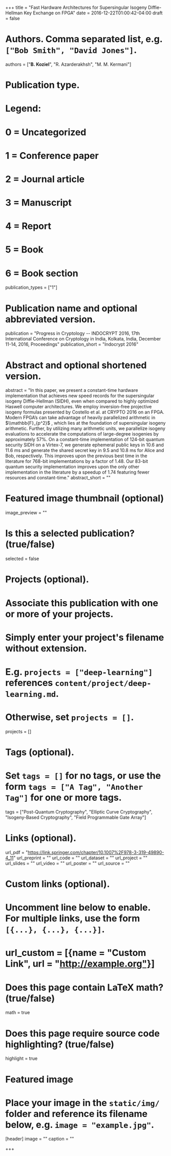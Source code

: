 +++
title = "Fast Hardware Architectures for Supersingular Isogeny Diffie-Hellman Key Exchange on FPGA"
date = 2016-12-22T01:00:42-04:00
draft = false

# Authors. Comma separated list, e.g. `["Bob Smith", "David Jones"]`.
authors = ["__B. Koziel__", "R. Azarderakhsh", "M. M. Kermani"]

# Publication type.
# Legend:
# 0 = Uncategorized
# 1 = Conference paper
# 2 = Journal article
# 3 = Manuscript
# 4 = Report
# 5 = Book
# 6 = Book section
publication_types = ["1"]

# Publication name and optional abbreviated version.
publication = "Progress in Cryptology -- INDOCRYPT 2016, 17th International Conference on Cryptology in India, Kolkata, India, December 11-14, 2016, Proceedings"
publication_short = "Indocrypt 2016"

# Abstract and optional shortened version.
abstract = "In this paper, we present a constant-time hardware implementation that achieves new speed records for the supersingular isogeny Diffie-Hellman (SIDH), even when compared to highly optimized Haswell computer architectures. We employ inversion-free projective isogeny formulas presented by Costello et al. at CRYPTO 2016 on an FPGA. Modern FPGA’s can take advantage of heavily parallelized arithmetic in $\\mathbb{F}_{p^2}$ , which lies at the foundation of supersingular isogeny arithmetic. Further, by utilizing many arithmetic units, we parallelize isogeny evaluations to accelerate the computations of large-degree isogenies by approximately 57%. On a constant-time implementation of 124-bit quantum security SIDH on a Virtex-7, we generate ephemeral public keys in 10.6 and 11.6 ms and generate the shared secret key in 9.5 and 10.8 ms for Alice and Bob, respectively. This improves upon the previous best time in the literature for 768-bit implementations by a factor of 1.48. Our 83-bit quantum security implementation improves upon the only other implementation in the literature by a speedup of 1.74 featuring fewer resources and constant-time."
abstract_short = ""

# Featured image thumbnail (optional)
image_preview = ""

# Is this a selected publication? (true/false)
selected = false

# Projects (optional).
#   Associate this publication with one or more of your projects.
#   Simply enter your project's filename without extension.
#   E.g. `projects = ["deep-learning"]` references `content/project/deep-learning.md`.
#   Otherwise, set `projects = []`.
projects = []

# Tags (optional).
#   Set `tags = []` for no tags, or use the form `tags = ["A Tag", "Another Tag"]` for one or more tags.
tags = ["Post-Quantum Cryptography", "Elliptic Curve Cryptography", "Isogeny-Based Cryptography", "Field Programmable Gate Array"]

# Links (optional).
url_pdf = "https://link.springer.com/chapter/10.1007%2F978-3-319-49890-4_11"
url_preprint = ""
url_code = ""
url_dataset = ""
url_project = ""
url_slides = ""
url_video = ""
url_poster = ""
url_source = ""

# Custom links (optional).
#   Uncomment line below to enable. For multiple links, use the form `[{...}, {...}, {...}]`.
# url_custom = [{name = "Custom Link", url = "http://example.org"}]

# Does this page contain LaTeX math? (true/false)
math = true

# Does this page require source code highlighting? (true/false)
highlight = true

# Featured image
# Place your image in the `static/img/` folder and reference its filename below, e.g. `image = "example.jpg"`.
[header]
image = ""
caption = ""

+++

